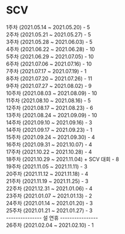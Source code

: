 # SCV
1주차 (2021.05.14 ~ 2021.05.20) - 5 \
2주차 (2021.05.21 ~ 2021.05.27) - 5 \
3주차 (2021.05.28 ~ 2021.06.03) - 5 \
4주차 (2021.06.22 ~ 2021.06.28) - 10 \
5주차 (2021.06.29 ~ 2021.07.05) - 10 \
6주차 (2021.07.06 ~ 2021.07.16) - 10 \
7주차 (2021.07.17 ~ 2021.07.19) - 1 \
8주차 (2021.07.20 ~ 2021.07.26) - 11 \
9주차 (2021.07.27 ~ 2021.08.02) - 9 \
10주차 (2021.08.03 ~ 2021.08.09) - 10 \
11주차 (2021.08.10 ~ 2021.08.16) - 5 \
12주차 (2021.08.17 ~ 2021.08.23) - 6 \
13주차 (2021.08.24 ~ 2021.09.09) - 10 \
14주차 (2021.09.10 ~ 2021.09.16) - 3 \
14주차 (2021.09.17 ~ 2021.09.23) - 1 \
15주차 (2021.09.24 ~ 2021.09.30) - 4 \
16주차 (2021.09.31 ~ 2021.10.07) - 4 \
17주차 (2021.10.22 ~ 2021.10.28) - 4 \
18주차 (2021.10.29 ~ 2021.11.04) + SCV 대회 - 8 \
19주차 (2021.11.05 ~ 2021.11.11) - 3 \
20주차 (2021.11.12 ~ 2021.11.18) - 4 \
21주차 (2021.11.19 ~ 2021.11.25) - 3 \
22주차 (2021.12.31 ~ 2021.01.06) - 4 \
23주차 (2021.01.07 ~ 2021.01.13) - 2 \
24주차 (2021.01.14 ~ 2021.01.20) - 3 \
25주차 (2021.01.21 ~ 2021.01.27) - 3 \
--------------- 설 연휴 ---------------- \
26주차 (2021.02.04 ~ 2021.02.10) - 1
